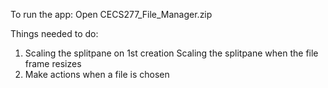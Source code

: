 To run the app: Open CECS277_File_Manager.zip

Things needed to do:
1. Scaling the splitpane on 1st creation
   Scaling the splitpane when the file frame resizes
2. Make actions when a file is chosen

